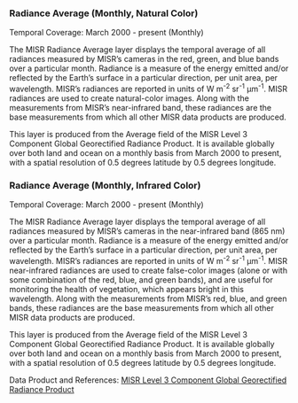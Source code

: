 ### Radiance Average (Monthly, Natural Color)
Temporal Coverage: March 2000 - present (Monthly)

The MISR Radiance Average layer displays the temporal average of all radiances measured by MISR’s cameras in the red, green, and blue bands over a particular month. Radiance is a measure of the energy emitted and/or reflected by the Earth’s surface in a particular direction, per unit area, per wavelength. MISR’s radiances are reported in units of W m<sup>-2</sup> sr<sup>-1</sup> µm<sup>-1</sup>. MISR radiances are used to create natural-color images. Along with the measurements from MISR’s near-infrared band, these radiances are the base measurements from which all other MISR data products are produced.

This layer is produced from the Average field of the MISR Level 3 Component Global Georectified Radiance Product. It is available globally over both land and ocean on a monthly basis from March 2000 to present, with a spatial resolution of 0.5 degrees latitude by 0.5 degrees longitude.

### Radiance Average (Monthly, Infrared Color)
Temporal Coverage: March 2000 - present (Monthly)

The MISR Radiance Average layer displays the temporal average of all radiances measured by MISR’s cameras in the near-infrared band (865 nm) over a particular month. Radiance is a measure of the energy emitted and/or reflected by the Earth’s surface in a particular direction, per unit area, per wavelength. MISR’s radiances are reported in units of W m<sup>-2</sup> sr<sup>-1</sup> µm<sup>-1</sup>. MISR near-infrared radiances are used to create false-color images (alone or with some combination of the red, blue, and green bands), and are useful for monitoring the health of vegetation, which appears bright in this wavelength. Along with the measurements from MISR’s red, blue, and green bands, these radiances are the base measurements from which all other MISR data products are produced.

This layer is produced from the Average field of the MISR Level 3 Component Global Georectified Radiance Product. It is available globally over both land and ocean on a monthly basis from March 2000 to present, with a spatial resolution of 0.5 degrees latitude by 0.5 degrees longitude.

Data Product and References: [MISR Level 3 Component Global Georectified Radiance Product](https://eosweb.larc.nasa.gov/project/misr/cggrp_table)
